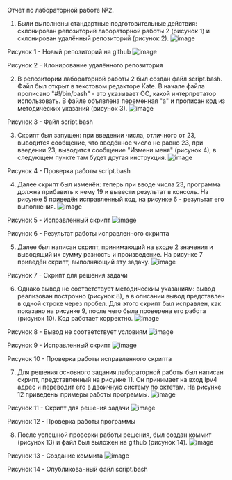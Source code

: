 Отчёт по лабораторной работе №2.

1. Были выполнены стандартные подготовительные действия: склонирован репозиторий лабораторной работы 2 (рисунок 1) и склонирован удалённый репозиторий (рисунок 2).
![image](https://github.com/Klochkova24/lab-2/assets/91188482/6e702a5b-737e-4238-b832-20f3b91eaf7b)

Рисунок 1 - Новый репозиторий на github
![image](https://github.com/Klochkova24/lab-2/assets/91188482/a7ca0ade-7e73-4566-b3fe-fc3ca9fd770c)

Рисунок 2 - Клонирование удалённого репозитория

2. В репозитории лабораторной работы 2 был создан файл script.bash. Файл был открыт в текстовом редакторе Kate. В начале файла прописано "#!/bin/bash" - это указывает ОС, какой интерпретатор использовать. В файле объявлена переменная "а" и прописан код из методических указаний (рисунок 3).
![image](https://github.com/Klochkova24/lab-2/assets/91188482/f4b78a00-0ea4-4bb9-8df7-012c28643ea2)

Рисунок 3 - Файл script.bash

3. Скрипт был запущен: при введении числа, отличного от 23, выводится сообщение, что введённое число не равно 23, при введении 23, выводится сообщение "Измени меня" (рисунок 4), в следующем пункте там будет другая инструкция.
![image](https://github.com/Klochkova24/lab-2/assets/91188482/1b10b9c1-05c8-42db-bec5-3dd56f83ddfc)

Рисунок 4 - Проверка работы script.bash

4. Далее скрипт был изменён: теперь при вводе числа 23, программа должна прибавить к нему 19 и вывести результат в консоль. На рисунке 5 приведён исправленный код, на рисунке 6 - результат его выполнения.
![image](https://github.com/Klochkova24/lab-2/assets/91188482/5be53e7c-a414-4082-b984-5f431aa7fab6)

Рисунок 5 - Исправленный скрипт
![image](https://github.com/Klochkova24/lab-2/assets/91188482/6502c379-04e8-441a-ac08-fd4232f9823d)

Рисунок 6 - Результат работы исправленного скрипта

5. Далее был написан скрипт, принимающий на входе 2 значения и выводящий их сумму разность и произведение. На рисунке 7 приведён скрипт, выполняющий эту задачу.
![image](https://github.com/Klochkova24/lab-2/assets/91188482/19fff7ec-6a92-4886-8715-8e38806d300a)

Рисунок 7 - Скрипт для решения задачи

6. Однако вывод не соответствует методическим указаниям: вывод реализован построчно (рисунок 8), а в описании вывод представлен в одной строке через пробел. Для этого скрипт был исправлен, как показано на рисунке 9, после чего была проверена его работа (рисунок 10). Код работает корректно.
![image](https://github.com/Klochkova24/lab-2/assets/91188482/91f0dd26-e535-4fc9-ae9b-be261f35024b)

Рисунок 8 - Вывод не соответствует условиям
![image](https://github.com/Klochkova24/lab-2/assets/91188482/b46b27f8-16fa-419b-bc3a-de3b03155667)

Рисунок 9 - Исправленный скрипт
![image](https://github.com/Klochkova24/lab-2/assets/91188482/bc2e4f7a-0824-4bf6-8fe7-102f2b1dfe4c)

Рисунок 10 - Проверка работы исправленного скрипта

7. Для решения основного задания лабораторной работы был написан скрипт, представленный на рисунке 11. Он принимает на вход Ipv4 адрес и переводит его в двоичную систему по октетам. На рисунке 12 приведены примеры работы программы.
![image](https://github.com/Klochkova24/lab-2/assets/91188482/1d25b70a-0c0a-4945-b7bf-79097272ff3a)

Рисунок 11 - Скрипт для решения задачи
![image](https://github.com/Klochkova24/lab-2/assets/91188482/7bbfcc79-453e-40a9-94d1-f61d83ef55fc)

Рисунок 12 - Проверка работы программы

8. После успешной проверки работы решения, был создан коммит (рисунок 13) и файл был выложен на github (рисунок 14).
![image](https://github.com/Klochkova24/lab-2/assets/91188482/3c55471c-e0ce-465d-89ae-0999093bc3be)

Рисунок 13 - Создание коммита
![image](https://github.com/Klochkova24/lab-2/assets/91188482/d13baa4a-0ab6-4f98-973f-e3d2e30eb2e9)

Рисунок 14 - Опубликованный файл script.bash














